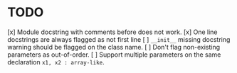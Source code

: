 # TODO

[x] Module docstring with comments before does not work.
[x] One line docstrings are always flagged as not first line
[ ] `__init__` missing docstring warning should be flagged on the class name.
[ ] Don't flag non-existing parameters as out-of-order.
[ ] Support multiple parameters on the same declaration
`x1, x2 : array-like`.
